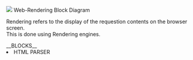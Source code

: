 <img src='https://www.html5rocks.com/en/tutorials/internals/howbrowserswork/webkitflow.png'/>
<caption>           Web-Rendering Block Diagram</caption>
<p>
        Rendering refers to the display of the requestion contents on the browser screen.<br>This is done using Rendering engines.
</p>
__BLOCKS__
<li>HTML PARSER</li><br>
<p></p>
